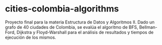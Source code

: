 # cities-colombia-algorithms
Proyecto final para la materia Estructura de Datos y Algoritmos II. Dado un grafo de 40 ciudades de Colombia, se evalúa el algoritmo de BFS, Bellman-Ford, Dijkstra y Floyd-Warshall para el análisis de resultados y tiempos de ejecución de los mismos.
